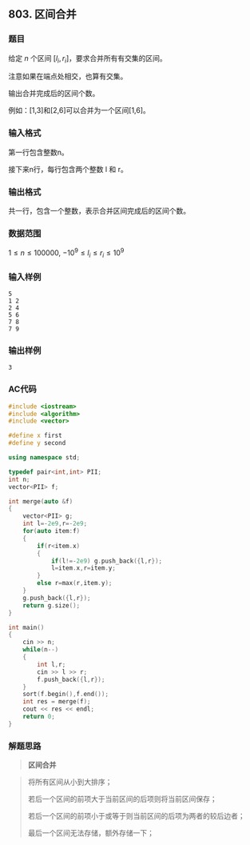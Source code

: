 ##  803. 区间合并

### 题目

给定 $n$ 个区间 $[l_i,r_i]$，要求合并所有有交集的区间。

注意如果在端点处相交，也算有交集。

输出合并完成后的区间个数。

例如：[1,3]和[2,6]可以合并为一个区间[1,6]。

### 输入格式

第一行包含整数n。

接下来n行，每行包含两个整数 l 和 r。

### 输出格式

共一行，包含一个整数，表示合并区间完成后的区间个数。

### 数据范围

$1≤n≤100000$,
−$10^9≤l_i≤r_i≤10^9$

### 输入样例

```
5
1 2
2 4
5 6
7 8
7 9
```

### 输出样例

```
3
```

### AC代码

```c++
#include <iostream>
#include <algorithm>
#include <vector>

#define x first
#define y second

using namespace std;

typedef pair<int,int> PII;
int n;
vector<PII> f;

int merge(auto &f)
{
    vector<PII> g;
    int l=-2e9,r=-2e9;
    for(auto item:f)
    {
        if(r<item.x)
        {
            if(l!=-2e9) g.push_back({l,r});
            l=item.x,r=item.y;
        }
        else r=max(r,item.y);
    }
    g.push_back({l,r});
    return g.size();
}

int main()
{
    cin >> n;
    while(n--)
    {
        int l,r;
        cin >> l >> r;
        f.push_back({l,r});
    }
    sort(f.begin(),f.end());
    int res = merge(f);
    cout << res << endl;
    return 0;
}
```

### 解题思路

>**区间合并**

> 将所有区间从小到大排序；
>
> 若后一个区间的前项大于当前区间的后项则将当前区间保存；
>
> 若后一个区间的前项小于或等于则当前区间的后项为两者的较后边者；
>
> 最后一个区间无法存储，额外存储一下；